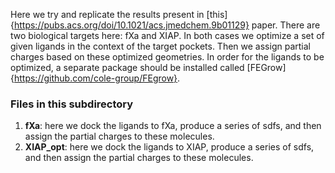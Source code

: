 Here we try and replicate the results present in [this]{https://pubs.acs.org/doi/10.1021/acs.jmedchem.9b01129} paper. 
There are two biological targets here: fXa and XIAP. In both cases we optimize a set of given ligands in the context
of the target pockets. Then we assign partial charges based on these optimized geometries. In order for the ligands to be optimized, a separate package should be installed called [FEGrow]{https://github.com/cole-group/FEgrow}.

### Files in this subdirectory

1. **fXa**: here we dock the ligands to fXa, produce a series of sdfs, and then assign the partial charges to these molecules.
2. **XIAP_opt**: here we dock the ligands to XIAP, produce a series of sdfs, and then assign the partial charges to these molecules.